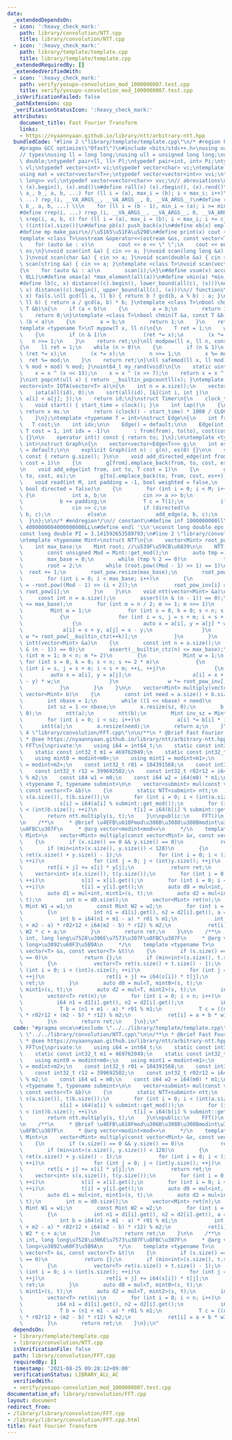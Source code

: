 ```yaml
---
data:
  _extendedDependsOn:
  - icon: ':heavy_check_mark:'
    path: library/convolution/NTT.cpp
    title: library/convolution/NTT.cpp
  - icon: ':heavy_check_mark:'
    path: library/template/template.cpp
    title: library/template/template.cpp
  _extendedRequiredBy: []
  _extendedVerifiedWith:
  - icon: ':heavy_check_mark:'
    path: verify/yosupo-convolution_mod_1000000007.test.cpp
    title: verify/yosupo-convolution_mod_1000000007.test.cpp
  _isVerificationFailed: false
  _pathExtension: cpp
  _verificationStatusIcon: ':heavy_check_mark:'
  attributes:
    document_title: Fast Fourier Transform
    links:
    - https://nyaannyaan.github.io/library/ntt/arbitrary-ntt.hpp
  bundledCode: "#line 2 \"library/template/template.cpp\"\n/* #region header */\n\
    #pragma GCC optimize(\"Ofast\")\n#include <bits/stdc++.h>\nusing namespace std;\n\
    // types\nusing ll = long long;\nusing ull = unsigned long long;\nusing ld = long\
    \ double;\ntypedef pair<ll, ll> Pl;\ntypedef pair<int, int> Pi;\ntypedef vector<ll>\
    \ vl;\ntypedef vector<int> vi;\ntypedef vector<char> vc;\ntemplate <typename T>\n\
    using mat = vector<vector<T>>;\ntypedef vector<vector<int>> vvi;\ntypedef vector<vector<long\
    \ long>> vvl;\ntypedef vector<vector<char>> vvc;\n// abreviations\n#define all(x)\
    \ (x).begin(), (x).end()\n#define rall(x) (x).rbegin(), (x).rend()\n#define rep_(i,\
    \ a_, b_, a, b, ...) for (ll i = (a), max_i = (b); i < max_i; i++)\n#define rep(i,\
    \ ...) rep_(i, __VA_ARGS__, __VA_ARGS__, 0, __VA_ARGS__)\n#define rrep_(i, a_,\
    \ b_, a, b, ...) \\\n    for (ll i = (b - 1), min_i = (a); i >= min_i; i--)\n\
    #define rrep(i, ...) rrep_(i, __VA_ARGS__, __VA_ARGS__, 0, __VA_ARGS__)\n#define\
    \ srep(i, a, b, c) for (ll i = (a), max_i = (b); i < max_i; i += c)\n#define SZ(x)\
    \ ((int)(x).size())\n#define pb(x) push_back(x)\n#define eb(x) emplace_back(x)\n\
    #define mp make_pair\n//\u5165\u51FA\u529B\n#define print(x) cout << x << endl\n\
    template <class T>\nostream &operator<<(ostream &os, const vector<T> &v)\n{\n\
    \    for (auto &e : v)\n        cout << e << \" \";\n    cout << endl;\n    return\
    \ os;\n}\nvoid scan(int &a) { cin >> a; }\nvoid scan(long long &a) { cin >> a;\
    \ }\nvoid scan(char &a) { cin >> a; }\nvoid scan(double &a) { cin >> a; }\nvoid\
    \ scan(string &a) { cin >> a; }\ntemplate <class T>\nvoid scan(vector<T> &a)\n\
    {\n    for (auto &i : a)\n        scan(i);\n}\n#define vsum(x) accumulate(all(x),\
    \ 0LL)\n#define vmax(a) *max_element(all(a))\n#define vmin(a) *min_element(all(a))\n\
    #define lb(c, x) distance((c).begin(), lower_bound(all(c), (x)))\n#define ub(c,\
    \ x) distance((c).begin(), upper_bound(all(c), (x)))\n// functions\n// gcd(0,\
    \ x) fails.\nll gcd(ll a, ll b) { return b ? gcd(b, a % b) : a; }\nll lcm(ll a,\
    \ ll b) { return a / gcd(a, b) * b; }\ntemplate <class T>\nbool chmax(T &a, const\
    \ T &b)\n{\n    if (a < b)\n    {\n        a = b;\n        return 1;\n    }\n\
    \    return 0;\n}\ntemplate <class T>\nbool chmin(T &a, const T &b)\n{\n    if\
    \ (b < a)\n    {\n        a = b;\n        return 1;\n    }\n    return 0;\n}\n\
    template <typename T>\nT mypow(T x, ll n)\n{\n    T ret = 1;\n    while (n > 0)\n\
    \    {\n        if (n & 1)\n            (ret *= x);\n        (x *= x);\n     \
    \   n >>= 1;\n    }\n    return ret;\n}\nll modpow(ll x, ll n, const ll mod)\n\
    {\n    ll ret = 1;\n    while (n > 0)\n    {\n        if (n & 1)\n           \
    \ (ret *= x);\n        (x *= x);\n        n >>= 1;\n        x %= mod;\n      \
    \  ret %= mod;\n    }\n    return ret;\n}\nll safemod(ll x, ll mod) { return (x\
    \ % mod + mod) % mod; }\nuint64_t my_rand(void)\n{\n    static uint64_t x = 88172645463325252ULL;\n\
    \    x = x ^ (x << 13);\n    x = x ^ (x >> 7);\n    return x = x ^ (x << 17);\n\
    }\nint popcnt(ull x) { return __builtin_popcountll(x); }\ntemplate <typename T>\n\
    vector<int> IOTA(vector<T> a)\n{\n    int n = a.size();\n    vector<int> id(n);\n\
    \    iota(all(id), 0);\n    sort(all(id), [&](int i, int j)\n         { return\
    \ a[i] < a[j]; });\n    return id;\n}\nstruct Timer\n{\n    clock_t start_time;\n\
    \    void start() { start_time = clock(); }\n    int lap()\n    {\n        //\
    \ return x ms.\n        return (clock() - start_time) * 1000 / CLOCKS_PER_SEC;\n\
    \    }\n};\ntemplate <typename T = int>\nstruct Edge\n{\n    int from, to;\n \
    \   T cost;\n    int idx;\n\n    Edge() = default;\n\n    Edge(int from, int to,\
    \ T cost = 1, int idx = -1)\n        : from(from), to(to), cost(cost), idx(idx)\
    \ {}\n\n    operator int() const { return to; }\n};\n\ntemplate <typename T =\
    \ int>\nstruct Graph\n{\n    vector<vector<Edge<T>>> g;\n    int es;\n\n    Graph()\
    \ = default;\n\n    explicit Graph(int n) : g(n), es(0) {}\n\n    size_t size()\
    \ const { return g.size(); }\n\n    void add_directed_edge(int from, int to, T\
    \ cost = 1)\n    {\n        g[from].emplace_back(from, to, cost, es++);\n    }\n\
    \n    void add_edge(int from, int to, T cost = 1)\n    {\n        g[from].emplace_back(from,\
    \ to, cost, es);\n        g[to].emplace_back(to, from, cost, es++);\n    }\n\n\
    \    void read(int M, int padding = -1, bool weighted = false,\n             \
    \ bool directed = false)\n    {\n        for (int i = 0; i < M; i++)\n       \
    \ {\n            int a, b;\n            cin >> a >> b;\n            a += padding;\n\
    \            b += padding;\n            T c = T(1);\n            if (weighted)\n\
    \                cin >> c;\n            if (directed)\n                add_directed_edge(a,\
    \ b, c);\n            else\n                add_edge(a, b, c);\n        }\n  \
    \  }\n};\n\n/* #endregion*/\n// constant\n#define inf 1000000000ll\n#define INF\
    \ 4000000004000000000LL\n#define endl '\\n'\nconst long double eps = 0.000000000000001;\n\
    const long double PI = 3.141592653589793;\n#line 2 \"library/convolution/NTT.cpp\"\
    \ntemplate <typename Mint>\nstruct NTT\n{\n    vector<Mint> root_pow, root_pow_inv;\n\
    \    int max_base;\n    Mint root; //\u539F\u59CB\u6839\n\n    NTT()\n    {\n\
    \        const unsigned Mod = Mint::get_mod();\n        auto tmp = Mod - 1;\n\
    \        max_base = 0;\n        while (tmp % 2 == 0)\n            tmp >>= 1, max_base++;\n\
    \        root = 2;\n        while (root.pow((Mod - 1) >> 1) == 1)\n          \
    \  root += 1;\n        root_pow.resize(max_base);\n        root_pow_inv.resize(max_base);\n\
    \        for (int i = 0; i < max_base; i++)\n        {\n            root_pow[i]\
    \ = -root.pow((Mod - 1) >> (i + 2));\n            root_pow_inv[i] = Mint(1) /\
    \ root_pow[i];\n        }\n    }\n\n    void ntt(vector<Mint> &a)\n    {\n   \
    \     const int n = a.size();\n        assert((n & (n - 1)) == 0);\n        assert(__builtin_ctz(n)\
    \ <= max_base);\n        for (int m = n / 2; m >= 1; m >>= 1)\n        {\n   \
    \         Mint w = 1;\n            for (int s = 0, k = 0; s < n; s += 2 * m)\n\
    \            {\n                for (int i = s, j = s + m; i < s + m; ++i, ++j)\n\
    \                {\n                    auto x = a[i], y = a[j] * w;\n       \
    \             a[i] = x + y, a[j] = x - y;\n                }\n               \
    \ w *= root_pow[__builtin_ctz(++k)];\n            }\n        }\n    }\n\n    void\
    \ intt(vector<Mint> &a)\n    {\n        const int n = a.size();\n        assert((n\
    \ & (n - 1)) == 0);\n        assert(__builtin_ctz(n) <= max_base);\n        for\
    \ (int m = 1; m < n; m *= 2)\n        {\n            Mint w = 1;\n           \
    \ for (int s = 0, k = 0; s < n; s += 2 * m)\n            {\n                for\
    \ (int i = s, j = s + m; i < s + m; ++i, ++j)\n                {\n           \
    \         auto x = a[i], y = a[j];\n                    a[i] = x + y, a[j] = (x\
    \ - y) * w;\n                }\n                w *= root_pow_inv[__builtin_ctz(++k)];\n\
    \            }\n        }\n    }\n\n    vector<Mint> multiply(vector<Mint> a,\
    \ vector<Mint> b)\n    {\n        const int need = a.size() + b.size() - 1;\n\
    \        int nbase = 1;\n        while ((1 << nbase) < need)\n            nbase++;\n\
    \        int sz = 1 << nbase;\n        a.resize(sz, 0);\n        b.resize(sz,\
    \ 0);\n        ntt(a);\n        ntt(b);\n        Mint inv_sz = Mint(1) / sz;\n\
    \        for (int i = 0; i < sz; i++)\n            a[i] *= b[i] * inv_sz;\n  \
    \      intt(a);\n        a.resize(need);\n        return a;\n    }\n};\n#line\
    \ 4 \"library/convolution/FFT.cpp\"\n\n/**\n * @brief Fast Fourier Transform\n\
    \ * @see https://nyaannyaan.github.io/library/ntt/arbitrary-ntt.hpp\n */\nstruct\
    \ FFT\n{\nprivate:\n    using i64 = int64_t;\n    static const int32_t m0 = 167772161;\n\
    \    static const int32_t m1 = 469762049;\n    static const int32_t m2 = 754974721;\n\
    \    using mint0 = modint<m0>;\n    using mint1 = modint<m1>;\n    using mint2\
    \ = modint<m2>;\n    const int32_t r01 = 104391568;\n    const int32_t r02 = 323560596;\n\
    \    const int32_t r12 = 399692502;\n    const int32_t r02r12 = i64(r02) * r12\
    \ % m2;\n    const i64 w1 = m0;\n    const i64 w2 = i64(m0) * m1;\n    template\
    \ <typename T, typename submint>\n\n    vector<submint> mul(const vector<T> &a,\
    \ const vector<T> &b)\n    {\n        static NTT<submint> ntt;\n        vector<submint>\
    \ s(a.size()), t(b.size());\n        for (int i = 0; i < (int)a.size(); ++i)\n\
    \            s[i] = i64(a[i] % submint::get_mod());\n        for (int i = 0; i\
    \ < (int)b.size(); ++i)\n            t[i] = i64(b[i] % submint::get_mod());\n\
    \        return ntt.multiply(s, t);\n    }\n\npublic:\n    FFT()\n    {\n    }\n\
    \n    /**\n     * @brief \u4EFB\u610Fmod\u306B\u3088\u308Bmodint\u306E\u7573\u307F\
    \u8FBC\u307F\n     * @arg vector<modint<mod>>\n     */\n    template <typename\
    \ Mint>\n    vector<Mint> multiply(const vector<Mint> &x, const vector<Mint> &y)\n\
    \    {\n        if (x.size() == 0 && y.size() == 0)\n            return {};\n\
    \        if (min<int>(x.size(), y.size()) < 128)\n        {\n            vector<Mint>\
    \ ret(x.size() + y.size() - 1);\n            for (int i = 0; i < (int)x.size();\
    \ ++i)\n                for (int j = 0; j < (int)y.size(); ++j)\n            \
    \        ret[i + j] += x[i] * y[j];\n            return ret;\n        }\n    \
    \    vector<int> s(x.size()), t(y.size());\n        for (int i = 0; i < (int)x.size();\
    \ ++i)\n            s[i] = x[i].get();\n        for (int i = 0; i < (int)y.size();\
    \ ++i)\n            t[i] = y[i].get();\n        auto d0 = mul<int, mint0>(s, t);\n\
    \        auto d1 = mul<int, mint1>(s, t);\n        auto d2 = mul<int, mint2>(s,\
    \ t);\n        int n = d0.size();\n        vector<Mint> ret(n);\n        const\
    \ Mint W1 = w1;\n        const Mint W2 = w2;\n        for (int i = 0; i < n; i++)\n\
    \        {\n            int n1 = d1[i].get(), n2 = d2[i].get(), a = d0[i].get();\n\
    \            int b = i64(n1 + m1 - a) * r01 % m1;\n            int c = (i64(n2\
    \ + m2 - a) * r02r12 + i64(m2 - b) * r12) % m2;\n            ret[i] = W1 * b +\
    \ W2 * c + a;\n        }\n        return ret;\n    }\n\n    /**\n     * @brief\
    \ int, long long\u7528\u306E\u7573\u307F\u8FBC\u307F\n     * @arg vector<long\
    \ long>\u3092\u60F3\u5B9A\n     */\n    template <typename T>\n    vector<T> multiply_ll(const\
    \ vector<T> &s, const vector<T> &t)\n    {\n        if (s.size() == 0 && t.size()\
    \ == 0)\n            return {};\n        if (min<int>(s.size(), t.size()) < 128)\n\
    \        {\n            vector<T> ret(s.size() + t.size() - 1);\n            for\
    \ (int i = 0; i < (int)s.size(); ++i)\n                for (int j = 0; j < (int)t.size();\
    \ ++j)\n                    ret[i + j] += i64(s[i]) * t[j];\n            return\
    \ ret;\n        }\n        auto d0 = mul<T, mint0>(s, t);\n        auto d1 = mul<T,\
    \ mint1>(s, t);\n        auto d2 = mul<T, mint2>(s, t);\n        int n = d0.size();\n\
    \        vector<T> ret(n);\n        for (int i = 0; i < n; i++)\n        {\n \
    \           i64 n1 = d1[i].get(), n2 = d2[i].get();\n            i64 a = d0[i].get();\n\
    \            T b = (n1 + m1 - a) * r01 % m1;\n            T c = ((n2 + m2 - a)\
    \ * r02r12 + (m2 - b) * r12) % m2;\n            ret[i] = a + b * w1 + c * w2;\n\
    \        }\n        return ret;\n    }\n};\n"
  code: "#pragma once\n#include \"../../library/template/template.cpp\"\n#include\
    \ \"../../library/convolution/NTT.cpp\"\n\n/**\n * @brief Fast Fourier Transform\n\
    \ * @see https://nyaannyaan.github.io/library/ntt/arbitrary-ntt.hpp\n */\nstruct\
    \ FFT\n{\nprivate:\n    using i64 = int64_t;\n    static const int32_t m0 = 167772161;\n\
    \    static const int32_t m1 = 469762049;\n    static const int32_t m2 = 754974721;\n\
    \    using mint0 = modint<m0>;\n    using mint1 = modint<m1>;\n    using mint2\
    \ = modint<m2>;\n    const int32_t r01 = 104391568;\n    const int32_t r02 = 323560596;\n\
    \    const int32_t r12 = 399692502;\n    const int32_t r02r12 = i64(r02) * r12\
    \ % m2;\n    const i64 w1 = m0;\n    const i64 w2 = i64(m0) * m1;\n    template\
    \ <typename T, typename submint>\n\n    vector<submint> mul(const vector<T> &a,\
    \ const vector<T> &b)\n    {\n        static NTT<submint> ntt;\n        vector<submint>\
    \ s(a.size()), t(b.size());\n        for (int i = 0; i < (int)a.size(); ++i)\n\
    \            s[i] = i64(a[i] % submint::get_mod());\n        for (int i = 0; i\
    \ < (int)b.size(); ++i)\n            t[i] = i64(b[i] % submint::get_mod());\n\
    \        return ntt.multiply(s, t);\n    }\n\npublic:\n    FFT()\n    {\n    }\n\
    \n    /**\n     * @brief \u4EFB\u610Fmod\u306B\u3088\u308Bmodint\u306E\u7573\u307F\
    \u8FBC\u307F\n     * @arg vector<modint<mod>>\n     */\n    template <typename\
    \ Mint>\n    vector<Mint> multiply(const vector<Mint> &x, const vector<Mint> &y)\n\
    \    {\n        if (x.size() == 0 && y.size() == 0)\n            return {};\n\
    \        if (min<int>(x.size(), y.size()) < 128)\n        {\n            vector<Mint>\
    \ ret(x.size() + y.size() - 1);\n            for (int i = 0; i < (int)x.size();\
    \ ++i)\n                for (int j = 0; j < (int)y.size(); ++j)\n            \
    \        ret[i + j] += x[i] * y[j];\n            return ret;\n        }\n    \
    \    vector<int> s(x.size()), t(y.size());\n        for (int i = 0; i < (int)x.size();\
    \ ++i)\n            s[i] = x[i].get();\n        for (int i = 0; i < (int)y.size();\
    \ ++i)\n            t[i] = y[i].get();\n        auto d0 = mul<int, mint0>(s, t);\n\
    \        auto d1 = mul<int, mint1>(s, t);\n        auto d2 = mul<int, mint2>(s,\
    \ t);\n        int n = d0.size();\n        vector<Mint> ret(n);\n        const\
    \ Mint W1 = w1;\n        const Mint W2 = w2;\n        for (int i = 0; i < n; i++)\n\
    \        {\n            int n1 = d1[i].get(), n2 = d2[i].get(), a = d0[i].get();\n\
    \            int b = i64(n1 + m1 - a) * r01 % m1;\n            int c = (i64(n2\
    \ + m2 - a) * r02r12 + i64(m2 - b) * r12) % m2;\n            ret[i] = W1 * b +\
    \ W2 * c + a;\n        }\n        return ret;\n    }\n\n    /**\n     * @brief\
    \ int, long long\u7528\u306E\u7573\u307F\u8FBC\u307F\n     * @arg vector<long\
    \ long>\u3092\u60F3\u5B9A\n     */\n    template <typename T>\n    vector<T> multiply_ll(const\
    \ vector<T> &s, const vector<T> &t)\n    {\n        if (s.size() == 0 && t.size()\
    \ == 0)\n            return {};\n        if (min<int>(s.size(), t.size()) < 128)\n\
    \        {\n            vector<T> ret(s.size() + t.size() - 1);\n            for\
    \ (int i = 0; i < (int)s.size(); ++i)\n                for (int j = 0; j < (int)t.size();\
    \ ++j)\n                    ret[i + j] += i64(s[i]) * t[j];\n            return\
    \ ret;\n        }\n        auto d0 = mul<T, mint0>(s, t);\n        auto d1 = mul<T,\
    \ mint1>(s, t);\n        auto d2 = mul<T, mint2>(s, t);\n        int n = d0.size();\n\
    \        vector<T> ret(n);\n        for (int i = 0; i < n; i++)\n        {\n \
    \           i64 n1 = d1[i].get(), n2 = d2[i].get();\n            i64 a = d0[i].get();\n\
    \            T b = (n1 + m1 - a) * r01 % m1;\n            T c = ((n2 + m2 - a)\
    \ * r02r12 + (m2 - b) * r12) % m2;\n            ret[i] = a + b * w1 + c * w2;\n\
    \        }\n        return ret;\n    }\n};\n"
  dependsOn:
  - library/template/template.cpp
  - library/convolution/NTT.cpp
  isVerificationFile: false
  path: library/convolution/FFT.cpp
  requiredBy: []
  timestamp: '2021-08-25 09:28:12+09:00'
  verificationStatus: LIBRARY_ALL_AC
  verifiedWith:
  - verify/yosupo-convolution_mod_1000000007.test.cpp
documentation_of: library/convolution/FFT.cpp
layout: document
redirect_from:
- /library/library/convolution/FFT.cpp
- /library/library/convolution/FFT.cpp.html
title: Fast Fourier Transform
---
```

